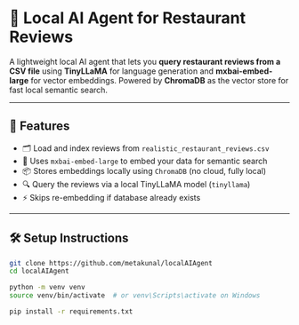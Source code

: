 # 🧠 Local AI Agent for Restaurant Reviews

A lightweight local AI agent that lets you **query restaurant reviews from a CSV file** using **TinyLLaMA** for language generation and **mxbai-embed-large** for vector embeddings. Powered by **ChromaDB** as the vector store for fast local semantic search.

---

## 🚀 Features

- 🗂️ Load and index reviews from `realistic_restaurant_reviews.csv`
- 🤖 Uses `mxbai-embed-large` to embed your data for semantic search
- 📦 Stores embeddings locally using `ChromaDB` (no cloud, fully local)
- 🔍 Query the reviews via a local TinyLLaMA model (`tinyllama`)
- ⚡ Skips re-embedding if database already exists

---

## 🛠️ Setup Instructions

```bash
git clone https://github.com/metakunal/localAIAgent
cd localAIAgent

python -m venv venv
source venv/bin/activate  # or venv\Scripts\activate on Windows

pip install -r requirements.txt

